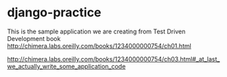 # django-practice
This is the sample application we are creating from Test Driven Development book http://chimera.labs.oreilly.com/books/1234000000754/ch01.html

http://chimera.labs.oreilly.com/books/1234000000754/ch03.html#_at_last_we_actually_write_some_application_code
